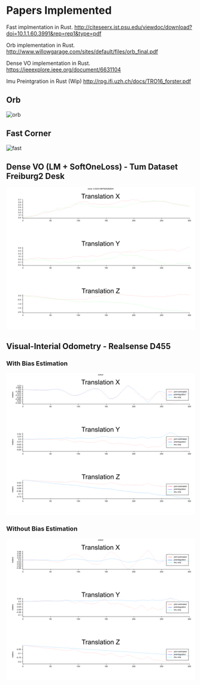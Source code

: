 # Papers Implemented
Fast implmentation in Rust. http://citeseerx.ist.psu.edu/viewdoc/download?doi=10.1.1.60.3991&rep=rep1&type=pdf

Orb implementation in Rust. http://www.willowgarage.com/sites/default/files/orb_final.pdf

Dense VO implementation in Rust. https://ieeexplore.ieee.org/document/6631104

Imu Preintgration in Rust (Wip) http://rpg.ifi.uzh.ch/docs/TRO16_forster.pdf

## Orb
![orb](doc/lenna_orb_matches_all.png)

## Fast Corner
![fast](doc/lenna_fast.png)

## Dense VO (LM + SoftOneLoss) - Tum Dataset Freiburg2 Desk

![dense](doc/freiburg2_desk_0_max_its_800_w_true_l_SoftOneLoss_+1e-16_lm_max_norm_eps_+1e-10_delta_eps_+1e-10_t_+1e-6_t_+1e-3_t_+1e-3_t_+1e0_s_0.01_o_4_b_true_br_1_neg_d_false.png)

## Visual-Interial Odometry - Realsense D455

### With Bias Estimation
![vi_bias](doc/d455_all_simple_trans_imu_max_its_100_w_true_HuberLossForPos_+1e-16_l_SoftOneLoss_+1e-16_lm_max_norm_eps_+1e-10_delta_eps_+1e-10_t_+1e-6_t_+1e-3_t_+1e-3_convert_to_cam_coords_true_bias_30e4.png)

### Without Bias Estimation
![vi](doc/d455_all_simple_trans_imu_max_its_800_w_true_HuberLossForPos_+1e-16_l_SoftOneLoss_+1e-16_lm_max_norm_eps_+1e-10_delta_eps_+1e-10_t_+1e-6_t_+1e-3_t_+1e-3_convert_to_cam_coords_true.png)

